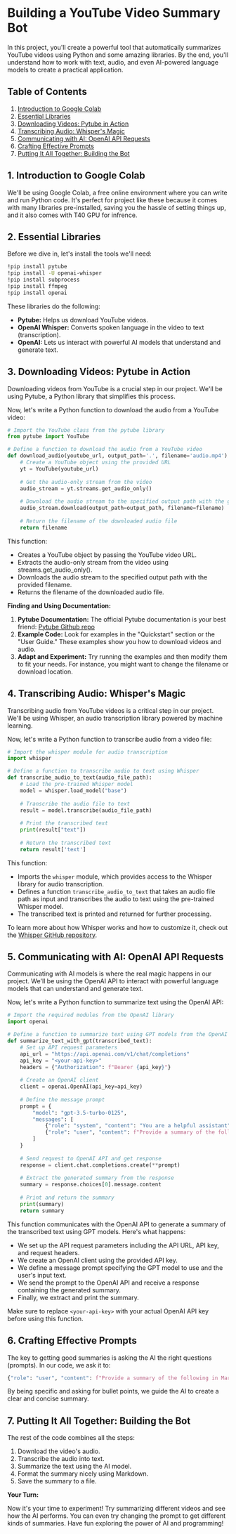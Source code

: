 # Building a YouTube Video Summary Bot

In this project, you'll create a powerful tool that automatically summarizes YouTube videos using Python and some amazing libraries. By the end, you'll understand how to work with text, audio, and even AI-powered language models to create a practical application.

## Table of Contents

1.  [Introduction to Google Colab](#1-introduction-to-google-colab)
2.  [Essential Libraries](#2-essential-libraries)
3.  [Downloading Videos: Pytube in Action](#3-downloading-videos-pytube-in-action)
4.  [Transcribing Audio: Whisper's Magic](#4-transcribing-audio-whispers-magic)
5.  [Communicating with AI: OpenAI API Requests](#5-communicating-with-ai-openai-api-requests)
6.  [Crafting Effective Prompts](#6-crafting-effective-prompts)
7.  [Putting It All Together: Building the Bot](#7-putting-it-all-together-building-the-bot)

## 1. Introduction to Google Colab

We'll be using Google Colab, a free online environment where you can write and run Python code. It's perfect for project like these because it comes with many libraries pre-installed, saving you the hassle of setting things up, and it also comes with T40 GPU for infrence. 

## 2. Essential Libraries

Before we dive in, let's install the tools we'll need:

```bash
!pip install pytube
!pip install -U openai-whisper
!pip install subprocess
!pip install ffmpeg
!pip install openai
```

These libraries do the following:

*   **Pytube:** Helps us download YouTube videos.
*   **OpenAI Whisper:** Converts spoken language in the video to text (transcription).
*   **OpenAI:** Lets us interact with powerful AI models that understand and generate text.


## 3. Downloading Videos: Pytube in Action

Downloading videos from YouTube is a crucial step in our project. We'll be using Pytube, a Python library that simplifies this process.

Now, let's write a Python function to download the audio from a YouTube video:

```python
# Import the YouTube class from the pytube library
from pytube import YouTube

# Define a function to download the audio from a YouTube video
def download_audio(youtube_url, output_path='.', filename='audio.mp4'):
    # Create a YouTube object using the provided URL
    yt = YouTube(youtube_url)
    
    # Get the audio-only stream from the video
    audio_stream = yt.streams.get_audio_only()
    
    # Download the audio stream to the specified output path with the given filename
    audio_stream.download(output_path=output_path, filename=filename)
    
    # Return the filename of the downloaded audio file
    return filename
```
This function: 
- Creates a YouTube object by passing the YouTube video URL.
- Extracts the audio-only stream from the video using streams.get_audio_only().
- Downloads the audio stream to the specified output path with the provided filename.
- Returns the filename of the downloaded audio file.

**Finding and Using Documentation:**

1.  **Pytube Documentation:** The official Pytube documentation is your best friend: [Pytube Github repo](https://github.com/pytube/pytube)
2.  **Example Code:** Look for examples in the "Quickstart" section or the "User Guide." These examples show you how to download videos and audio.
3.  **Adapt and Experiment:** Try running the examples and then modify them to fit your needs. For instance, you might want to change the filename or download location.

## 4. Transcribing Audio: Whisper's Magic

Transcribing audio from YouTube videos is a critical step in our project. We'll be using Whisper, an audio transcription library powered by machine learning.

Now, let's write a Python function to transcribe audio from a video file:

```python
# Import the whisper module for audio transcription
import whisper

# Define a function to transcribe audio to text using Whisper
def transcribe_audio_to_text(audio_file_path):
    # Load the pre-trained Whisper model
    model = whisper.load_model("base")
    
    # Transcribe the audio file to text
    result = model.transcribe(audio_file_path)
    
    # Print the transcribed text
    print(result["text"])
    
    # Return the transcribed text
    return result['text']
```

This function:
- Imports the `whisper` module, which provides access to the Whisper library for audio transcription.
- Defines a function `transcribe_audio_to_text` that takes an audio file path as input and transcribes the audio to text using the pre-trained Whisper model.
- The transcribed text is printed and returned for further processing.

To learn more about how Whisper works and how to customize it, check out the [Whisper GitHub repository](https://github.com/openai/whisper).

## 5. Communicating with AI: OpenAI API Requests

Communicating with AI models is where the real magic happens in our project. We'll be using the OpenAI API to interact with powerful language models that can understand and generate text.

Now, let's write a Python function to summarize text using the OpenAI API:

```python
# Import the required modules from the OpenAI library
import openai

# Define a function to summarize text using GPT models from the OpenAI API
def summarize_text_with_gpt(transcribed_text):
    # Set up API request parameters
    api_url = "https://api.openai.com/v1/chat/completions"
    api_key = "<your-api-key>"
    headers = {"Authorization": f"Bearer {api_key}"}
    
    # Create an OpenAI client
    client = openai.OpenAI(api_key=api_key)
    
    # Define the message prompt
    prompt = {
        "model": "gpt-3.5-turbo-0125",
        "messages": [
            {"role": "system", "content": "You are a helpful assistant"},
            {"role": "user", "content": f"Provide a summary of the following in Markdown format using bullet points:\n\n{transcribed_text}"}
        ]
    }
    
    # Send request to OpenAI API and get response
    response = client.chat.completions.create(**prompt)
    
    # Extract the generated summary from the response
    summary = response.choices[0].message.content
    
    # Print and return the summary
    print(summary)
    return summary
```

This function communicates with the OpenAI API to generate a summary of the transcribed text using GPT models. Here's what happens:
- We set up the API request parameters including the API URL, API key, and request headers.
- We create an OpenAI client using the provided API key.
- We define a message prompt specifying the GPT model to use and the user's input text.
- We send the prompt to the OpenAI API and receive a response containing the generated summary.
- Finally, we extract and print the summary.

Make sure to replace `<your-api-key>` with your actual OpenAI API key before using this function.


## 6. Crafting Effective Prompts

The key to getting good summaries is asking the AI the right questions (prompts).  In our code, we ask it to:

```python
{"role": "user", "content": f"Provide a summary of the following in Markdown format using bullet points:\n\n{transcribed_text}"}
```

By being specific and asking for bullet points, we guide the AI to create a clear and concise summary.

## 7. Putting It All Together: Building the Bot

The rest of the code combines all the steps:

1.  Download the video's audio.
2.  Transcribe the audio into text.
3.  Summarize the text using the AI model.
4.  Format the summary nicely using Markdown.
5.  Save the summary to a file.

**Your Turn:**

Now it's your time to experiment! Try summarizing different videos and see how the AI performs. You can even try changing the prompt to get different kinds of summaries.  Have fun exploring the power of AI and programming!

